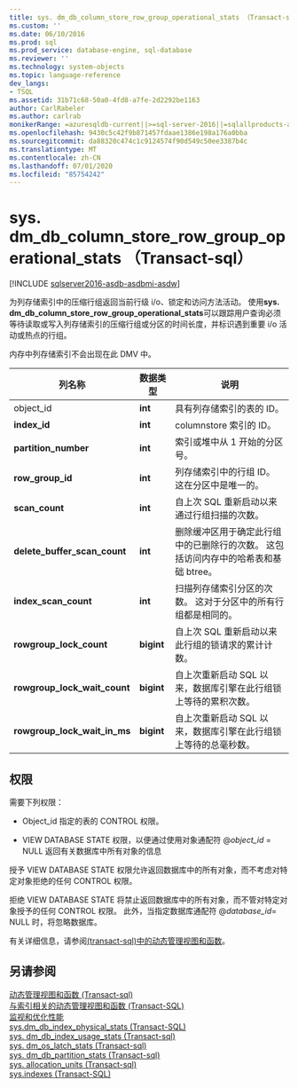 ```yaml
---
title: sys. dm_db_column_store_row_group_operational_stats （Transact-sql） |Microsoft Docs
ms.custom: ''
ms.date: 06/10/2016
ms.prod: sql
ms.prod_service: database-engine, sql-database
ms.reviewer: ''
ms.technology: system-objects
ms.topic: language-reference
dev_langs:
- TSQL
ms.assetid: 31b71c68-50a0-4fd8-a7fe-2d2292be1163
author: CarlRabeler
ms.author: carlrab
monikerRange: =azuresqldb-current||>=sql-server-2016||=sqlallproducts-allversions||>=sql-server-linux-2017||=azuresqldb-mi-current
ms.openlocfilehash: 9430c5c42f9b871457fdaae1386e198a176a0bba
ms.sourcegitcommit: da88320c474c1c9124574f90d549c50ee3387b4c
ms.translationtype: MT
ms.contentlocale: zh-CN
ms.lasthandoff: 07/01/2020
ms.locfileid: "85754242"
---
```

# <a name="sysdm_db_column_store_row_group_operational_stats-transact-sql"></a>sys. dm_db_column_store_row_group_operational_stats （Transact-sql）
[!INCLUDE [sqlserver2016-asdb-asdbmi-asdw](../../includes/applies-to-version/sqlserver2016-asdb-asdbmi-asdw.md)]

  为列存储索引中的压缩行组返回当前行级 i/o、锁定和访问方法活动。 使用**sys. dm_db_column_store_row_group_operational_stats**可以跟踪用户查询必须等待读取或写入列存储索引的压缩行组或分区的时间长度，并标识遇到重要 i/o 活动或热点的行组。  
  
 内存中列存储索引不会出现在此 DMV 中。  
 
 
|列名称|数据类型|说明|  
|-----------------|---------------|-----------------|  
|object_id|**int**|具有列存储索引的表的 ID。|  
|**index_id**|**int**|columnstore 索引的 ID。|  
|**partition_number**|**int**|索引或堆中从 1 开始的分区号。|  
|**row_group_id**|**int**|列存储索引中的行组 ID。 这在分区中是唯一的。|  
|**scan_count**|**int**|自上次 SQL 重新启动以来通过行组扫描的次数。|  
|**delete_buffer_scan_count**|**int**|删除缓冲区用于确定此行组中的已删除行的次数。 这包括访问内存中的哈希表和基础 btree。|  
|**index_scan_count**|**int**|扫描列存储索引分区的次数。 这对于分区中的所有行组都是相同的。|  
|**rowgroup_lock_count**|**bigint**|自上次 SQL 重新启动以来此行组的锁请求的累计计数。|  
|**rowgroup_lock_wait_count**|**bigint**|自上次重新启动 SQL 以来，数据库引擎在此行组锁上等待的累积次数。|  
|**rowgroup_lock_wait_in_ms**|**bigint**|自上次重新启动 SQL 以来，数据库引擎在此行组锁上等待的总毫秒数。|  
  
## <a name="permissions"></a>权限  
 需要下列权限：  
  
-   Object_id 指定的表的 CONTROL 权限。  
  
-   VIEW DATABASE STATE 权限，以便通过使用对象通配符 @*object_id* = NULL 返回有关数据库中所有对象的信息  
  
 授予 VIEW DATABASE STATE 权限允许返回数据库中的所有对象，而不考虑对特定对象拒绝的任何 CONTROL 权限。  
  
 拒绝 VIEW DATABASE STATE 将禁止返回数据库中的所有对象，而不管对特定对象授予的任何 CONTROL 权限。 此外，当指定数据库通配符 @*database_id*= NULL 时，将忽略数据库。  
  
 有关详细信息，请参阅[&#40;transact-sql&#41;中的动态管理视图和函数](~/relational-databases/system-dynamic-management-views/system-dynamic-management-views.md)。  
  
## <a name="see-also"></a>另请参阅  
 [动态管理视图和函数 &#40;Transact-sql&#41;](~/relational-databases/system-dynamic-management-views/system-dynamic-management-views.md)   
 [与索引相关的动态管理视图和函数 &#40;Transact-SQL&#41;](../../relational-databases/system-dynamic-management-views/index-related-dynamic-management-views-and-functions-transact-sql.md)   
 [监视和优化性能](../../relational-databases/performance/monitor-and-tune-for-performance.md)   
 [sys.dm_db_index_physical_stats (Transact-SQL)](../../relational-databases/system-dynamic-management-views/sys-dm-db-index-physical-stats-transact-sql.md)   
 [sys. dm_db_index_usage_stats &#40;Transact-sql&#41;](../../relational-databases/system-dynamic-management-views/sys-dm-db-index-usage-stats-transact-sql.md)   
 [sys. dm_os_latch_stats &#40;Transact-sql&#41;](../../relational-databases/system-dynamic-management-views/sys-dm-os-latch-stats-transact-sql.md)   
 [sys. dm_db_partition_stats &#40;Transact-sql&#41;](../../relational-databases/system-dynamic-management-views/sys-dm-db-partition-stats-transact-sql.md)   
 [sys. allocation_units &#40;Transact-sql&#41;](../../relational-databases/system-catalog-views/sys-allocation-units-transact-sql.md)   
 [sys.indexes (Transact-SQL)](../../relational-databases/system-catalog-views/sys-indexes-transact-sql.md)  
  
  

